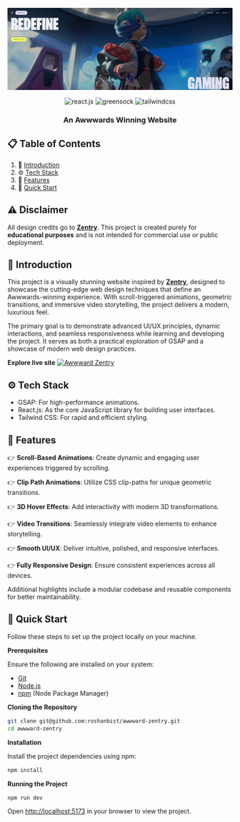 ![Screenshot](screenshot/zentry.png)

<div align="center">
  <div>
    <img src="https://img.shields.io/badge/-React_JS-black?style=for-the-badge&logoColor=white&logo=react&color=61DAFB" alt="react.js" />
    <img src="https://img.shields.io/badge/-GSAP-black?style=for-the-badge&logoColor=white&logo=greensock&color=88CE02" alt="greensock" />
    <img src="https://img.shields.io/badge/-Tailwind_CSS-black?style=for-the-badge&logoColor=white&logo=tailwindcss&color=06B6D4" alt="tailwindcss" />
  </div>
  <h3 align="center">An Awwwards Winning Website</h3>
</div>

## 📋 <a name="table">Table of Contents</a>

1. 🤖 [Introduction](#introduction)
2. ⚙️ [Tech Stack](#tech-stack)
3. 🔋 [Features](#features)
4. 🤸 [Quick Start](#quick-start)

## ⚠️ Disclaimer

All design credits go to **[Zentry](https://zentry.com/)**. This project is created purely for **educational purposes** and is not intended for commercial use or public deployment.

## 🤖 Introduction

This project is a visually stunning website inspired by **[Zentry](https://zentry.com/)**, designed to showcase the cutting-edge web design techniques that define an Awwwards-winning experience. With scroll-triggered animations, geometric transitions, and immersive video storytelling, the project delivers a modern, luxurious feel.

The primary goal is to demonstrate advanced UI/UX principles, dynamic interactions, and seamless responsiveness while learning and developing the project. It serves as both a practical exploration of GSAP and a showcase of modern web design practices.

**Explore live site** [![Awwward Zentry](https://img.shields.io/badge/Awwward-Zentry-006400?style=for-the-badge)](https://awwward-zentry.vercel.app/)

## ⚙️ Tech Stack

- GSAP: For high-performance animations.
- React.js: As the core JavaScript library for building user interfaces.
- Tailwind CSS: For rapid and efficient styling.

## 🔋 Features

👉 **Scroll-Based Animations**: Create dynamic and engaging user experiences triggered by scrolling.

👉 **Clip Path Animations**: Utilize CSS clip-paths for unique geometric transitions.

👉 **3D Hover Effects**: Add interactivity with modern 3D transformations.

👉 **Video Transitions**: Seamlessly integrate video elements to enhance storytelling.

👉 **Smooth UI/UX**: Deliver intuitive, polished, and responsive interfaces.

👉 **Fully Responsive Design**: Ensure consistent experiences across all devices.

Additional highlights include a modular codebase and reusable components for better maintainability.

## 🤸 Quick Start

Follow these steps to set up the project locally on your machine.

**Prerequisites**

Ensure the following are installed on your system:

- [Git](https://git-scm.com/)
- [Node.js](https://nodejs.org/en)
- [npm](https://www.npmjs.com/) (Node Package Manager)

**Cloning the Repository**

```bash
git clone git@github.com:roshanbist/awwward-zentry.git
cd awwward-zentry
```

**Installation**

Install the project dependencies using npm:

```bash
npm install
```

**Running the Project**

```bash
npm run dev
```

Open [http://localhost:5173](http://localhost:5173) in your browser to view the project.
